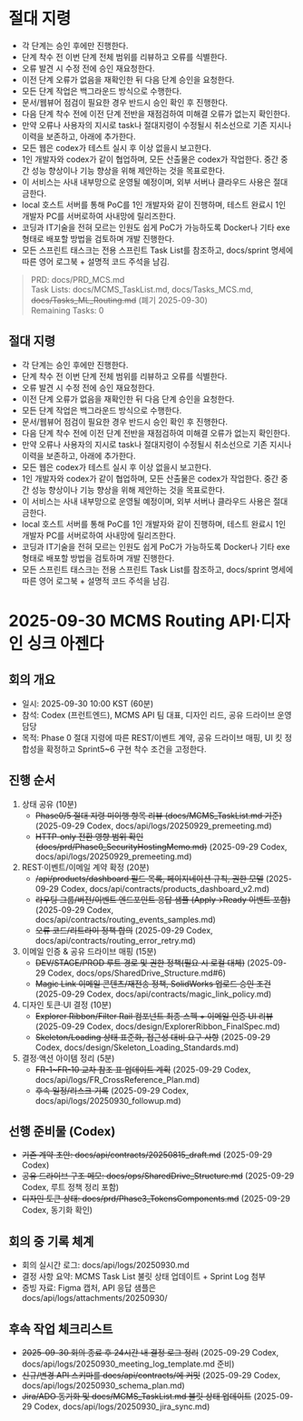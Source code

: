 # 절대 지령
- 각 단계는 승인 후에만 진행한다.
- 단계 착수 전 이번 단계 전체 범위를 리뷰하고 오류를 식별한다.
- 오류 발견 시 수정 전에 승인 재요청한다.
- 이전 단계 오류가 없음을 재확인한 뒤 다음 단계 승인을 요청한다.
- 모든 단계 작업은 백그라운드 방식으로 수행한다.
- 문서/웹뷰어 점검이 필요한 경우 반드시 승인 확인 후 진행한다.
- 다음 단계 착수 전에 이전 단계 전반을 재점검하여 미해결 오류가 없는지 확인한다.
- 만약 오류나 사용자의 지시로 task나 절대지령이 수정될시 취소선으로 기존 지시나 이력을 보존하고, 아래에 추가한다.
- 모든 웹은 codex가 테스트 실시 후 이상 없을시 보고한다.
- 1인 개발자와 codex가 같이 협업하며, 모든 산출물은 codex가 작업한다. 중간 중간 성능 향상이나 기능 향상을 위해 제안하는 것을 목표로한다.
- 이 서비스는 사내 내부망으로 운영될 예정이며, 외부 서버나 클라우드 사용은 절대 금한다.
- local 호스트 서버를 통해 PoC를 1인 개발자와 같이 진행하며, 테스트 완료시 1인 개발자 PC를 서버로하여 사내망에 릴리즈한다.
- 코딩과 IT기술을 전혀 모르는 인원도 쉽게 PoC가 가능하도록 Docker나 기타 exe 형태로 배포할 방법을 검토하며 개발 진행한다.
- 모든 스프린트 태스크는 전용 스프린트 Task List를 참조하고, docs/sprint 명세에 따른 영어 로그북 + 설명적 코드 주석을 남김.

> PRD: docs/PRD_MCS.md  
> Task Lists: docs/MCMS_TaskList.md, docs/Tasks_MCS.md, ~~docs/Tasks_ML_Routing.md~~ (폐기 2025-09-30)  
> Remaining Tasks: 0

## 절대 지령
- 각 단계는 승인 후에만 진행한다.
- 단계 착수 전 이번 단계 전체 범위를 리뷰하고 오류를 식별한다.
- 오류 발견 시 수정 전에 승인 재요청한다.
- 이전 단계 오류가 없음을 재확인한 뒤 다음 단계 승인을 요청한다.
- 모든 단계 작업은 백그라운드 방식으로 수행한다.
- 문서/웹뷰어 점검이 필요한 경우 반드시 승인 확인 후 진행한다.
- 다음 단계 착수 전에 이전 단계 전반을 재점검하여 미해결 오류가 없는지 확인한다.
- 만약 오류나 사용자의 지시로 task나 절대지령이 수정될시 취소선으로 기존 지시나 이력을 보존하고, 아래에 추가한다.
- 모든 웹은 codex가 테스트 실시 후 이상 없을시 보고한다.
- 1인 개발자와 codex가 같이 협업하며, 모든 산출물은 codex가 작업한다. 중간 중간 성능 향상이나 기능 향상을 위해 제안하는 것을 목표로한다.
- 이 서비스는 사내 내부망으로 운영될 예정이며, 외부 서버나 클라우드 사용은 절대 금한다.
- local 호스트 서버를 통해 PoC를 1인 개발자와 같이 진행하며, 테스트 완료시 1인 개발자 PC를 서버로하여 사내망에 릴리즈한다.
- 코딩과 IT기술을 전혀 모르는 인원도 쉽게 PoC가 가능하도록 Docker나 기타 exe 형태로 배포할 방법을 검토하며 개발 진행한다.
- 모든 스프린트 태스크는 전용 스프린트 Task List를 참조하고, docs/sprint 명세에 따른 영어 로그북 + 설명적 코드 주석을 남김.
# 2025-09-30 MCMS Routing API·디자인 싱크 아젠다

## 회의 개요
- 일시: 2025-09-30 10:00 KST (60분)
- 참석: Codex (프런트엔드), MCMS API 팀 대표, 디자인 리드, 공유 드라이브 운영 담당
- 목적: Phase 0 절대 지령에 따른 REST/이벤트 계약, 공유 드라이브 매핑, UI 킷 정합성을 확정하고 Sprint5~6 구현 착수 조건을 고정한다.

## 진행 순서
1. 상태 공유 (10분)
   - ~~Phase0/5 절대 지령 미이행 항목 리뷰 (docs/MCMS_TaskList.md 기준)~~ (2025-09-29 Codex, docs/api/logs/20250929_premeeting.md)
   - ~~HTTP-only 전환 영향 범위 확인 (docs/prd/Phase0_SecurityHostingMemo.md)~~ (2025-09-29 Codex, docs/api/logs/20250929_premeeting.md)
2. REST·이벤트/이메일 계약 확정 (20분)
   - ~~\/api\/products\/dashboard 필드 목록, 페이지네이션 규칙, 권한 모델~~ (2025-09-29 Codex, docs/api/contracts/products_dashboard_v2.md)
   - ~~라우팅 그룹/버전/이벤트 엔드포인트 응답 샘플 (Apply→Ready 이벤트 포함)~~ (2025-09-29 Codex, docs/api/contracts/routing_events_samples.md)
   - ~~오류 코드/리트라이 정책 합의~~ (2025-09-29 Codex, docs/api/contracts/routing_error_retry.md)
3. 이메일 인증 & 공유 드라이브 매핑 (15분)
   - ~~DEV/STAGE/PROD 루트 경로 및 권한 정책(필요 시 로컬 대체)~~ (2025-09-29 Codex, docs/ops/SharedDrive_Structure.md#6)
   - ~~Magic Link 이메일 콘텐츠/재전송 정책, SolidWorks 업로드 승인 조건~~ (2025-09-29 Codex, docs/api/contracts/magic_link_policy.md)
4. 디자인 토큰·UI 결정 (10분)
   - ~~Explorer Ribbon/Filter Rail 컴포넌트 최종 스펙 + 이메일 인증 UI 리뷰~~ (2025-09-29 Codex, docs/design/ExplorerRibbon_FinalSpec.md)
   - ~~Skeleton/Loading 상태 표준화, 접근성 대비 요구 사항~~ (2025-09-29 Codex, docs/design/Skeleton_Loading_Standards.md)
5. 결정·액션 아이템 정리 (5분)
   - ~~FR-1~FR-10 교차 참조 표 업데이트 계획~~ (2025-09-29 Codex, docs/api/logs/FR_CrossReference_Plan.md)
   - ~~후속 일정/리스크 기록~~ (2025-09-29 Codex, docs/api/logs/20250930_followup.md)

## 선행 준비물 (Codex)
- ~~기존 계약 초안: docs/api/contracts/20250815_draft.md~~ (2025-09-29 Codex)
- ~~공유 드라이브 구조 메모: docs/ops/SharedDrive_Structure.md~~ (2025-09-29 Codex, 루트 정책 정리 포함)
- ~~디자인 토큰 상태: docs/prd/Phase3_TokensComponents.md~~ (2025-09-29 Codex, 동기화 확인)

## 회의 중 기록 체계
- 회의 실시간 로그: docs/api/logs/20250930.md
- 결정 사항 요약: MCMS Task List 불릿 상태 업데이트 + Sprint Log 첨부
- 증빙 자료: Figma 캡처, API 응답 샘플은 docs/api/logs/attachments/20250930/

## 후속 작업 체크리스트
- ~~2025-09-30 회의 종료 후 24시간 내 결정 로그 정리~~ (2025-09-29 Codex, docs/api/logs/20250930_meeting_log_template.md 준비)
- ~~신규/변경 API 스키마를 docs/api/contracts/에 커밋~~ (2025-09-29 Codex, docs/api/logs/20250930_schema_plan.md)
- ~~Jira/ADO 동기화 및 docs/MCMS_TaskList.md 불릿 상태 업데이트~~ (2025-09-29 Codex, docs/api/logs/20250930_jira_sync.md)
















